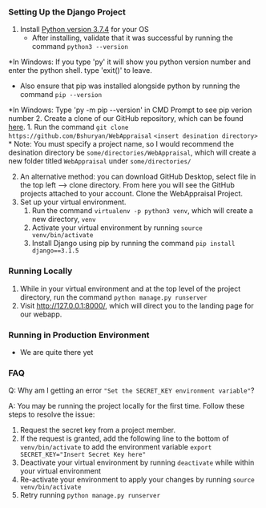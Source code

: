 ### Setting Up the Django Project
1. Install [Python version 3.7.4](https://www.python.org/downloads/release/python-374/) for your OS
   * After installing, validate that it was successful by running the command `python3 --version`

*In Windows: If you type 'py' it will show you python version number and enter the python shell. type 'exit()' to leave.
   * Also ensure that pip was installed alongside python by running the command `pip --version`

*In Windows: Type 'py -m pip --version' in CMD Prompt to see pip verion number
2. Create a clone of our GitHub repository, which can be found [here](https://github.com/Bshuryan/WebAppraisal).
    1. Run the command `git clone https://github.com/Bshuryan/WebAppraisal` `<insert desination directory>`
       * Note: You must specify a project name, so I would recommend the desination directory be `some/directories/WebAppraisal`, which will create a new folder titled `WebAppraisal` under `some/directories/`
    
 2. An alternative method: you can download GitHub Desktop, select file in the top left --> clone directory.  From here you will see the GitHub projects attached to your account.  Clone the WebAppraisal Project.
3. Set up your virtual environment.
   1. Run the command `virtualenv -p python3 venv`, which will create a new directory, `venv`
   2. Activate your virtual environment by running `source venv/bin/activate`
   3. Install Django using pip by running the command `pip install django==3.1.5`
    
### Running Locally
1. While in your virtual environment and at the top level of the project directory, run the command `python manage.py runserver`
2. Visit http://127.0.0.1:8000/, which will direct you to the landing page for our webapp.


### Running in Production Environment
* We are quite there yet


### FAQ
Q: Why am I getting an error `"Set the SECRET_KEY environment variable"`?

A: You may be running the project locally for the first time. Follow these steps to resolve the issue:
1. Request the secret key from a project member.
2. If the request is granted, add the following line to the bottom of `venv/bin/activate` to add the environment variable
    `export SECRET_KEY="Insert Secret Key here"`
3. Deactivate your virtual environment by running `deactivate` while within your virtual environment
4. Re-activate your environment to apply your changes by running `source venv/bin/activate`
5. Retry running `python manage.py runserver`
